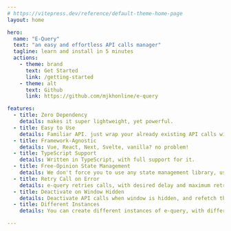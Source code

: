 ```yaml
---
# https://vitepress.dev/reference/default-theme-home-page
layout: home

hero:
  name: "E-Query"
  text: "an easy and effortless API calls manager"
  tagline: learn and install in 5 minutes
  actions:
    - theme: brand
      text: Get Started
      link: /getting-started
    - theme: alt
      text: Github
      link: https://github.com/mjkhonline/e-query

features:
  - title: Zero Dependency
    details: makes it super lightweight, yet powerful.
  - title: Easy to Use
    details: Familiar API. just wrap your already existing API calls with useQuery() and done! 
  - title: Framework-Agnostic
    details: Vue, React, Next, Svelte, vanilla? no problem!
  - title: TypeScript Support
    details: Written in TypeScript, with full support for it.
  - title: Free-Opinion State Management
    details: We don't force you to use any state management library, use whatever you want.
  - title: Retry Call on Error
    details: e-query retries calls, with desired delay and maximum retry count.
  - title: Deactivate on Window Hidden
    details: Deactivate API calls when window is hidden, and refetch them when it's visible again. 
  - title: Different Instances
    details: You can create different instances of e-query, with different configurations.

---
```



